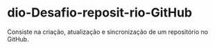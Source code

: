 # dio-Desafio-reposit-rio-GitHub
Consiste na criação, atualização e sincronização de um repositório no GitHub. 

